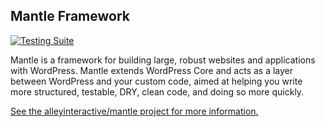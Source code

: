 Mantle Framework
----------------

[![Testing Suite](https://github.com/alleyinteractive/mantle-framework/actions/workflows/tests.yml/badge.svg)](https://github.com/alleyinteractive/mantle-framework/actions/workflows/tests.yml)

Mantle is a framework for building large, robust websites and applications with WordPress. Mantle extends WordPress Core and acts as a layer between WordPress and your custom code, aimed at helping you write more structured, testable, DRY, clean code, and doing so more quickly.

[See the alleyinteractive/mantle project for more information.](https://github.com/alleyinteractive/mantle/)
